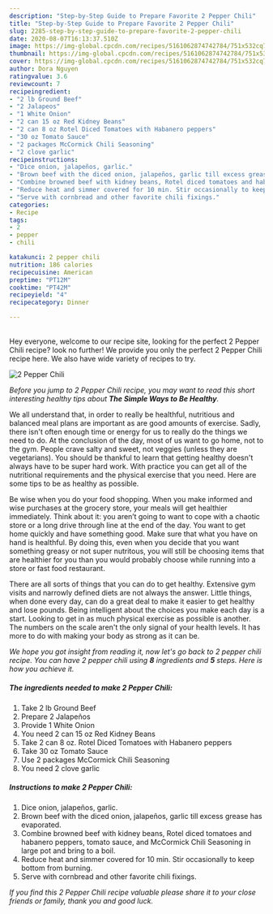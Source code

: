 ```yaml
---
description: "Step-by-Step Guide to Prepare Favorite 2 Pepper Chili"
title: "Step-by-Step Guide to Prepare Favorite 2 Pepper Chili"
slug: 2285-step-by-step-guide-to-prepare-favorite-2-pepper-chili
date: 2020-08-07T16:13:37.510Z
image: https://img-global.cpcdn.com/recipes/5161062874742784/751x532cq70/2-pepper-chili-recipe-main-photo.jpg
thumbnail: https://img-global.cpcdn.com/recipes/5161062874742784/751x532cq70/2-pepper-chili-recipe-main-photo.jpg
cover: https://img-global.cpcdn.com/recipes/5161062874742784/751x532cq70/2-pepper-chili-recipe-main-photo.jpg
author: Dora Nguyen
ratingvalue: 3.6
reviewcount: 7
recipeingredient:
- "2 lb Ground Beef"
- "2 Jalapeos"
- "1 White Onion"
- "2 can 15 oz Red Kidney Beans"
- "2 can 8 oz Rotel Diced Tomatoes with Habanero peppers"
- "30 oz Tomato Sauce"
- "2 packages McCormick Chili Seasoning"
- "2 clove garlic"
recipeinstructions:
- "Dice onion, jalapeños, garlic."
- "Brown beef with the diced onion, jalapeños, garlic till excess grease has evaporated."
- "Combine browned beef with kidney beans, Rotel diced tomatoes and habanero peppers, tomato sauce, and McCormick Chili Seasoning in large pot and bring to a boil."
- "Reduce heat and simmer covered for 10 min. Stir occasionally to keep bottom from burning."
- "Serve with cornbread and other favorite chili fixings."
categories:
- Recipe
tags:
- 2
- pepper
- chili

katakunci: 2 pepper chili 
nutrition: 186 calories
recipecuisine: American
preptime: "PT12M"
cooktime: "PT42M"
recipeyield: "4"
recipecategory: Dinner

---
```

<br>
Hey everyone, welcome to our recipe site, looking for the perfect 2 Pepper Chili recipe? look no further! We provide you only the perfect 2 Pepper Chili recipe here. We also have wide variety of recipes to try.
<br>


![2 Pepper Chili](https://img-global.cpcdn.com/recipes/5161062874742784/751x532cq70/2-pepper-chili-recipe-main-photo.jpg)

<i>Before you jump to 2 Pepper Chili recipe, you may want to read this short interesting healthy tips about <strong>The Simple Ways to Be Healthy</strong>.</i>

We all understand that, in order to really be healthful, nutritious and balanced meal plans are important as are good amounts of exercise. Sadly, there isn't often enough time or energy for us to really do the things we need to do. At the conclusion of the day, most of us want to go home, not to the gym. People crave salty and sweet, not veggies (unless they are vegetarians). You should be thankful to learn that getting healthy doesn't always have to be super hard work. With practice you can get all of the nutritional requirements and the physical exercise that you need. Here are some tips to be as healthy as possible.

Be wise when you do your food shopping. When you make informed and wise purchases at the grocery store, your meals will get healthier immediately. Think about it: you aren’t going to want to cope with a chaotic store or a long drive through line at the end of the day. You want to get home quickly and have something good. Make sure that what you have on hand is healthful. By doing this, even when you decide that you want something greasy or not super nutritous, you will still be choosing items that are healthier for you than you would probably choose while running into a store or fast food restaurant.

There are all sorts of things that you can do to get healthy. Extensive gym visits and narrowly defined diets are not always the answer. Little things, when done every day, can do a great deal to make it easier to get healthy and lose pounds. Being intelligent about the choices you make each day is a start. Looking to get in as much physical exercise as possible is another. The numbers on the scale aren't the only signal of your health levels. It has more to do with making your body as strong as it can be. 


<i>We hope you got insight from reading it, now let's go back to 2 pepper chili recipe. You can have 2 pepper chili using <strong>8</strong> ingredients and <strong>5</strong> steps. Here is how you achieve it.
</i>

##### The ingredients needed to make 2 Pepper Chili:

1. Take 2 lb Ground Beef
1. Prepare 2 Jalapeños
1. Provide 1 White Onion
1. You need 2 can 15 oz Red Kidney Beans
1. Take 2 can 8 oz. Rotel Diced Tomatoes with Habanero peppers
1. Take 30 oz Tomato Sauce
1. Use 2 packages McCormick Chili Seasoning
1. You need 2 clove garlic


##### Instructions to make 2 Pepper Chili:

1. Dice onion, jalapeños, garlic.
1. Brown beef with the diced onion, jalapeños, garlic till excess grease has evaporated.
1. Combine browned beef with kidney beans, Rotel diced tomatoes and habanero peppers, tomato sauce, and McCormick Chili Seasoning in large pot and bring to a boil.
1. Reduce heat and simmer covered for 10 min. Stir occasionally to keep bottom from burning.
1. Serve with cornbread and other favorite chili fixings.


<i>If you find this 2 Pepper Chili recipe valuable please share it to your close friends or family, thank you and good luck.</i>
